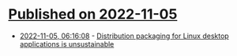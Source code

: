 # [Published on 2022-11-05](index.md)

* [2022-11-05, 06:16:08](https://lobste.rs/s/ff6foy/distribution_packaging_for_linux) - [Distribution packaging for Linux desktop applications is unsustainable](https://memoryfile.codeberg.page/posts/Distribution-packaging-for-Linux-desktop-applications-is-unsustainable/)
